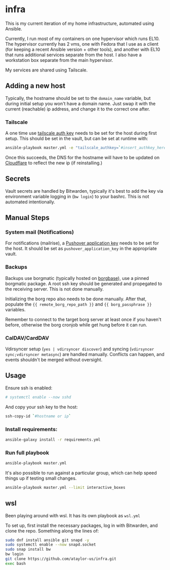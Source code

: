 # infra

This is my current iteration of my home infrastructure, automated using Ansible.

Currently, I run most of my containers on one hypervisor which runs EL10. The hypervisor currently has 2 vms, one with Fedora that I use as a client (for keeping a recent Ansible version + other tools), and another with EL10 that runs additional services separate from the host.  I also have a workstation box separate from the main hypervisor.

My services are shared using Tailscale.

## Adding a new host
Typically, the hostname should be set to the `domain_name` variable, but during initial setup you won't have a domain name.  Just swap it with the current (reachable) ip address, and change it to the correct one after.

### Tailscale
A one time use [tailscale auth key](https://login.tailscale.com/admin/settings/keys) needs to be set for the host during first setup.  This should be set in the vault, but can be set at runtime with:

```bash
ansible-playbook master.yml -e "tailscale_authkey=`#insert_authkey_here`" --limit `#ansible_hostname`
```

Once this succeeds, the DNS for the hostname will have to be updated on [Cloudflare](https://dash.cloudflare.com/) to reflect the new ip (if reinstalling.)

## Secrets
Vault secrets are handled by Bitwarden, typically it's best to add the key via environment variable logging in (`bw login`) to your bashrc.  This is not automated intentionally.

## Manual Steps

### System mail (Notifications)
For notifications (mailrise), a [Pushover application key](https://pushover.net/) needs to be set for the host.  It should be set as `pushover_application_key` in the appropriate vault.

### Backups
Backups use borgmatic (typically hosted on [borgbase](https://www.borgbase.com/)), use a pinned borgmatic package.  A root ssh key should be generated and propegated to the receiving server. This is not done manually.

Initializing the borg repo also needs to be done manually.  After that, populate the `{{ remote_borg_repo_path }}` and `{{ borg_passphrase }}` variables.

Remember to connect to the target borg server at least once if you haven't before, otherwise the borg cronjob while get hung before it can run.

### CalDAV/CardDAV
Vdirsyncer setup (`yes | vdirsyncer discover`) and syncing (`vdirsyncer sync;vdirsyncer metasync`) are handled manually.  Conflicts can happen, and events shouldn't be merged without oversight.

## Usage

Ensure ssh is enabled:
```bash
# systemctl enable --now sshd
```

And copy your ssh key to the host:
```bash
ssh-copy-id `#hostname or ip`
```

### Install requirements:
```bash
ansible-galaxy install -r requirements.yml 
```

### Run full playbook
```bash
ansible-playbook master.yml
```

It's also possible to run against a particular group, which can help speed things up if testing small changes.
```bash
ansible-playbook master.yml --limit interactive_boxes
```

## wsl

Been playing around with wsl.  It has its own playbook as `wsl.yml`

To set up, first install the necessary packages, log in with Bitwarden, and clone the repo.  Something along the lines of:
```bash
sudo dnf install ansible git snapd -y
sudo systemctl enable --now snapd.socket
sudo snap install bw
bw login
git clone https://github.com/ataylor-us/infra.git
exec bash
```
